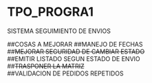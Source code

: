 # TPO_PROGRA1
SISTEMA SEGUIMIENTO DE ENVIOS 

##COSAS A MEJORAR
##MANEJO DE FECHAS <br>
##~~MEJORAR SEGURIDAD DE CAMBIAR ESTADO~~ <br>
##EMITIR LISTADO SEGUN ESTADO DE ENVIO <br>
##~~TRASPONER LA MATRIZ~~ <br>
##VALIDACION DE PEDIDOS REPETIDOS <br>
